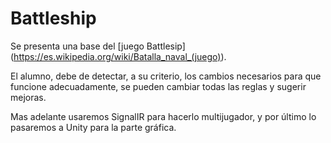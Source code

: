 # Battleship
Se presenta una base del [juego Battlesip] (https://es.wikipedia.org/wiki/Batalla_naval_(juego)).

El alumno, debe de detectar, a su criterio, los cambios necesarios para que funcione adecuadamente, se pueden cambiar todas las reglas y sugerir mejoras.

Mas adelante usaremos SignalIR para hacerlo multijugador, y por último lo pasaremos a Unity para la parte gráfica.
